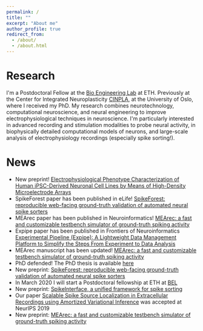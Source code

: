 ```yaml
---
permalink: /
title: ""
excerpt: "About me"
author_profile: true
redirect_from:
  - /about/
  - /about.html
---
```


Research
=========
I'm a Postdoctoral Fellow at the [Bio Engineering Lab](https://bsse.ethz.ch/bel) at ETH. Previously at the Center for Integrated Neuroplasticity [CINPLA](https://www.mn.uio.no/ibv/english/research/sections/fyscell/cinpla/), at the University of Oslo, where I received my PhD.
My research combines neurotechnology, computational neuroscience, and neural engineering to improve electrophysiological techniques in neuroscience.
I'm particularly interested in advanced recording and stimulation modalities to probe neural activity, in biophysically detailed computational models of neurons, and large-scale analysis of electrophysiology recordings (especially spike sorting!). 

News
======
* New preprint! [Electrophysiological Phenotype Characterization of Human iPSC-Derived Neuronal Cell Lines by Means of High-Density Microelectrode Arrays](https://www.biorxiv.org/content/10.1101/796599v1)
* SpikeForest paper has been published in eLife! [SpikeForest: reproducible web-facing ground-truth validation of automated neural spike sorters](https://elifesciences.org/articles/55167)
* MEArec paper has been published in Neuroinformatics! [MEArec: a fast and customizable testbench simulator of ground-truth spiking activity](https://link.springer.com/article/10.1007/s12021-020-09467-7)
* Expipe paper has been published in Frontiers of Neuroinformatics [Experimental Pipeline (Expipe): A Lightweight Data Management Platform to Simplify the Steps From Experiment to Data Analysis](https://www.frontiersin.org/articles/10.3389/fninf.2020.00030/full)
* MEArec manuscript has been updated! [MEArec: a fast and customizable testbench simulator of ground-truth spiking activity](https://www.biorxiv.org/content/10.1101/691642v2)
* PhD defended! The PhD thesis is available [here](https://www.duo.uio.no/handle/10852/72480)
* New preprint: [SpikeForest: reproducible web-facing ground-truth validation of automated neural spike sorters](https://www.biorxiv.org/content/10.1101/2020.01.14.900688v1?rss=1)
* In March 2020 I will start a Postdoctoral fellowship at ETH at [BEL](https://bsse.ethz.ch/bel)
* New preprint: [SpikeInterface, a unified framework for spike sorting](https://www.biorxiv.org/content/10.1101/796599v1)
* Our paper [Scalable Spike Source Localization in Extracellular Recordings using Amortized Variational Inference](https://papers.nips.cc/paper/8720-scalable-spike-source-localization-in-extracellular-recordings-using-amortized-variational-inference) was accepted at NeurIPS 2019
* New preprint: [MEArec: a fast and customizable testbench simulator of ground-truth spiking activity](https://www.biorxiv.org/content/10.1101/691642v1)